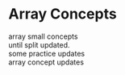 # Array Concepts
 array small concepts<br>
until split updated.<br>
some practice updates<br>
array concept updates